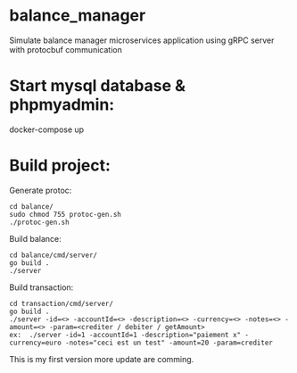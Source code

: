 # balance_manager

Simulate balance manager microservices application using gRPC server with protocbuf communication

# Start mysql database & phpmyadmin:
  
docker-compose up

# Build project:

  Generate protoc:
 
    cd balance/
    sudo chmod 755 protoc-gen.sh
    ./protoc-gen.sh
  
 Build balance:
 
    cd balance/cmd/server/
    go build .
    ./server
  
 Build transaction:
 
    cd transaction/cmd/server/
    go build .
    ./server -id=<> -accountId=<> -description=<> -currency=<> -notes=<> -amount=<> -param=<crediter / debiter / getAmount>
    ex:  ./server -id=1 -accountId=1 -description="paiement x" -currency=euro -notes="ceci est un test" -amount=20 -param=crediter
    
This is my first version more update are comming.
